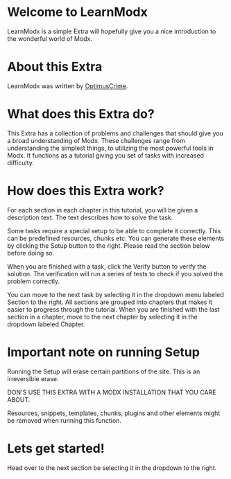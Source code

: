 Welcome to LearnModx
====================

LearnModx is a simple Extra will hopefully give you a nice introduction to the wonderful world of Modx.

About this Extra
================

LearnModx was written by [OptimusCrime](https://github.com/OptimusCrime).

What does this Extra do?
========================

This Extra has a collection of problems and challenges that should give you a broad understanding of Modx.
These challenges range from understanding the simplest things, to utilizing the most powerful tools in Modx.
It functions as a tutorial giving you set of tasks with increased difficulty.

How does this Extra work?
=========================

For each section in each chapter in this tutorial, you will be given a description text. The text describes how to solve
the task.

Some tasks require a special setup to be able to complete it correctly. This can be predefined resources, chunks etc. You can
generate these elements by clicking the Setup button to the right. Please read the section below before doing so.

When you are finished with a task, click the Verify button to verify the solution. The verification will run a series of
tests to check if you solved the problem correctly.

You can move to the next task by selecting it in the dropdown menu labeled Section to the right. All sections are grouped into
chapters that makes it easier to progress through the tutorial. When you are finished with the last section in a chapter,
move to the next chapter by selecting it in the dropdown labeled Chapter.

Important note on running Setup
===============================

Running the Setup will erase certain partitions of the site. This is an irreversible erase.

DON'S USE THIS EXTRA WITH A MODX INSTALLATION THAT YOU CARE ABOUT.

Resources, snippets, templates, chunks, plugins and other elements might be removed when running this function.

Lets get started!
=================

Head over to the next section be selecting it in the dropdown to the right.
